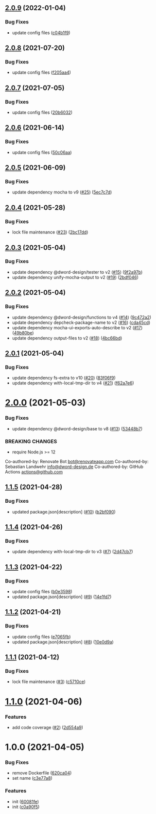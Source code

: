 ## [2.0.9](https://github.com/dword-design/tester-plugin-docker/compare/v2.0.8...v2.0.9) (2022-01-04)


### Bug Fixes

* update config files ([c04b1f9](https://github.com/dword-design/tester-plugin-docker/commit/c04b1f9979fb0abebd26e66c1fdb3ec95252fd21))

## [2.0.8](https://github.com/dword-design/tester-plugin-docker/compare/v2.0.7...v2.0.8) (2021-07-20)


### Bug Fixes

* update config files ([f205aa4](https://github.com/dword-design/tester-plugin-docker/commit/f205aa44159266438dbf52e8ae83d5f2e9df215f))

## [2.0.7](https://github.com/dword-design/tester-plugin-docker/compare/v2.0.6...v2.0.7) (2021-07-05)


### Bug Fixes

* update config files ([20b6032](https://github.com/dword-design/tester-plugin-docker/commit/20b60322c2a16afb9b7a700a66f5975cb50154cc))

## [2.0.6](https://github.com/dword-design/tester-plugin-docker/compare/v2.0.5...v2.0.6) (2021-06-14)


### Bug Fixes

* update config files ([50c06aa](https://github.com/dword-design/tester-plugin-docker/commit/50c06aa157e88910e2f0e3891cb9d94ff4251f02))

## [2.0.5](https://github.com/dword-design/tester-plugin-docker/compare/v2.0.4...v2.0.5) (2021-06-09)


### Bug Fixes

* update dependency mocha to v9 ([#25](https://github.com/dword-design/tester-plugin-docker/issues/25)) ([5ec7c7d](https://github.com/dword-design/tester-plugin-docker/commit/5ec7c7df98ea41abf2001d9235b1cb771fe2976a))

## [2.0.4](https://github.com/dword-design/tester-plugin-docker/compare/v2.0.3...v2.0.4) (2021-05-28)


### Bug Fixes

* lock file maintenance ([#23](https://github.com/dword-design/tester-plugin-docker/issues/23)) ([2bc17dd](https://github.com/dword-design/tester-plugin-docker/commit/2bc17dd1a9ba326ca9d3459fa1e60dea2c062548))

## [2.0.3](https://github.com/dword-design/tester-plugin-docker/compare/v2.0.2...v2.0.3) (2021-05-04)


### Bug Fixes

* update dependency @dword-design/tester to v2 ([#15](https://github.com/dword-design/tester-plugin-docker/issues/15)) ([9f2a97b](https://github.com/dword-design/tester-plugin-docker/commit/9f2a97b87587570d0cb0c9db1aa56b356ff00575))
* update dependency unify-mocha-output to v2 ([#19](https://github.com/dword-design/tester-plugin-docker/issues/19)) ([2bdf046](https://github.com/dword-design/tester-plugin-docker/commit/2bdf046a7439af8f5b07259857ea86662f977d53))

## [2.0.2](https://github.com/dword-design/tester-plugin-docker/compare/v2.0.1...v2.0.2) (2021-05-04)


### Bug Fixes

* update dependency @dword-design/functions to v4 ([#14](https://github.com/dword-design/tester-plugin-docker/issues/14)) ([9c472a2](https://github.com/dword-design/tester-plugin-docker/commit/9c472a2b15c16c0a73eedd8e8a728d1435607366))
* update dependency depcheck-package-name to v2 ([#16](https://github.com/dword-design/tester-plugin-docker/issues/16)) ([cda45cd](https://github.com/dword-design/tester-plugin-docker/commit/cda45cd7e56b56df8c28fa4a81d2682f61b376f4))
* update dependency mocha-ui-exports-auto-describe to v2 ([#17](https://github.com/dword-design/tester-plugin-docker/issues/17)) ([49b80be](https://github.com/dword-design/tester-plugin-docker/commit/49b80be617477dbcc9558e46a2b76447bb542f84))
* update dependency output-files to v2 ([#18](https://github.com/dword-design/tester-plugin-docker/issues/18)) ([4bc66bd](https://github.com/dword-design/tester-plugin-docker/commit/4bc66bd6dba9f591778d785c637170ca7c772bf3))

## [2.0.1](https://github.com/dword-design/tester-plugin-docker/compare/v2.0.0...v2.0.1) (2021-05-04)


### Bug Fixes

* update dependency fs-extra to v10 ([#20](https://github.com/dword-design/tester-plugin-docker/issues/20)) ([83f06f9](https://github.com/dword-design/tester-plugin-docker/commit/83f06f9a523dbc9c59c02186b4f8fee2d410de59))
* update dependency with-local-tmp-dir to v4 ([#21](https://github.com/dword-design/tester-plugin-docker/issues/21)) ([f62a7e6](https://github.com/dword-design/tester-plugin-docker/commit/f62a7e6f7d36dacc0be8f72036e36a5adc42727f))

# [2.0.0](https://github.com/dword-design/tester-plugin-docker/compare/v1.1.5...v2.0.0) (2021-05-03)


### Bug Fixes

* update dependency @dword-design/base to v8 ([#13](https://github.com/dword-design/tester-plugin-docker/issues/13)) ([53448b7](https://github.com/dword-design/tester-plugin-docker/commit/53448b747c4376a76c3278502f3bf46940fd3f00))


### BREAKING CHANGES

* require Node.js >= 12

Co-authored-by: Renovate Bot <bot@renovateapp.com>
Co-authored-by: Sebastian Landwehr <info@dword-design.de>
Co-authored-by: GitHub Actions <actions@github.com>

## [1.1.5](https://github.com/dword-design/tester-plugin-docker/compare/v1.1.4...v1.1.5) (2021-04-28)


### Bug Fixes

* updated package.json[description] ([#10](https://github.com/dword-design/tester-plugin-docker/issues/10)) ([b2bf090](https://github.com/dword-design/tester-plugin-docker/commit/b2bf090011bc03189e94cca0fa7008c39078d4a7))

## [1.1.4](https://github.com/dword-design/tester-plugin-docker/compare/v1.1.3...v1.1.4) (2021-04-26)


### Bug Fixes

* update dependency with-local-tmp-dir to v3 ([#7](https://github.com/dword-design/tester-plugin-docker/issues/7)) ([2d47cb7](https://github.com/dword-design/tester-plugin-docker/commit/2d47cb748b41463c1369f1eb2f01c616bb2a7092))

## [1.1.3](https://github.com/dword-design/tester-plugin-docker/compare/v1.1.2...v1.1.3) (2021-04-22)


### Bug Fixes

* update config files ([b0e3598](https://github.com/dword-design/tester-plugin-docker/commit/b0e35980be6072afa9f61d498afe744c38396a4f))
* updated package.json[description] ([#9](https://github.com/dword-design/tester-plugin-docker/issues/9)) ([14e1fd7](https://github.com/dword-design/tester-plugin-docker/commit/14e1fd7270716574928722ea140e8dc5f0df03bc))

## [1.1.2](https://github.com/dword-design/tester-plugin-docker/compare/v1.1.1...v1.1.2) (2021-04-21)


### Bug Fixes

* update config files ([e7065fb](https://github.com/dword-design/tester-plugin-docker/commit/e7065fb7386416fe3e0a486d970435e5f874be57))
* updated package.json[description] ([#8](https://github.com/dword-design/tester-plugin-docker/issues/8)) ([10e0d9a](https://github.com/dword-design/tester-plugin-docker/commit/10e0d9abb27a4c0b864d3f978e830f8ba8018ba6))

## [1.1.1](https://github.com/dword-design/tester-plugin-docker/compare/v1.1.0...v1.1.1) (2021-04-12)


### Bug Fixes

* lock file maintenance ([#3](https://github.com/dword-design/tester-plugin-docker/issues/3)) ([c5710ce](https://github.com/dword-design/tester-plugin-docker/commit/c5710ce2993255ce03fc6cdd8b4cfdfd0748d1f8))

# [1.1.0](https://github.com/dword-design/tester-plugin-docker/compare/v1.0.0...v1.1.0) (2021-04-06)


### Features

* add code coverage ([#2](https://github.com/dword-design/tester-plugin-docker/issues/2)) ([2d554a9](https://github.com/dword-design/tester-plugin-docker/commit/2d554a947a48eb9de5c0db33efb712a19edbcf78))

# 1.0.0 (2021-04-05)


### Bug Fixes

* remove Dockerfile ([620ca04](https://github.com/dword-design/tester-plugin-docker/commit/620ca048613ce436feafd0a255d0d28949d6b293))
* set name ([c3e77a8](https://github.com/dword-design/tester-plugin-docker/commit/c3e77a826ac8bd8b26ffe841411007bec0566e32))


### Features

* init ([60081fe](https://github.com/dword-design/tester-plugin-docker/commit/60081fe8f8ac88415f90bd58a954e36a1dd3294b))
* init ([c0a90f5](https://github.com/dword-design/tester-plugin-docker/commit/c0a90f5e73a3da760ddacc7c1afe1603133912f6))

